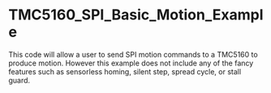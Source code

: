 # TMC5160_SPI_Basic_Motion_Example
This code will allow a user to send SPI motion commands to a TMC5160 to produce motion. However this example does not include any of the fancy features such as sensorless homing, silent step, spread cycle, or stall guard.
